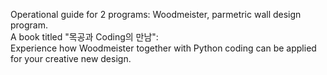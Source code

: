 Operational guide for 2 programs:
          Woodmeister, parmetric wall design program.                  
A book titled "목공과 Coding의 만남":  
          Experience how Woodmeister together with Python coding can be applied for your creative new design.

